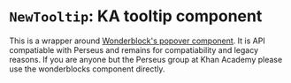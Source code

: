 # `NewTooltip`: KA tooltip component

This is a wrapper around [Wonderblock's popover component](https://github.com/Khan/wonder-blocks). It is API compatiable with Perseus and remains for compatiability and legacy reasons. If you are anyone but the Perseus group at Khan Academy please use the wonderblocks component directly.
